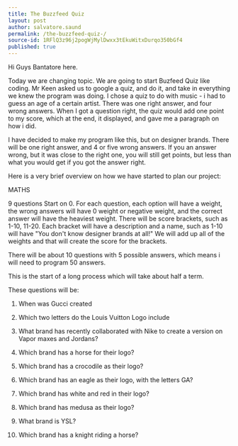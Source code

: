 ```yaml
---
title: The Buzzfeed Quiz 
layout: post
author: salvatore.saund
permalink: /the-buzzfeed-quiz-/
source-id: 1RFlQ3z96j2pogWjMylDwxx3tEkuWitxDurqo350bGf4
published: true
---
```

Hi Guys Bantatore here. 

Today we are changing topic. We are going to start Buzfeed Quiz like coding. Mr Keen asked us to google a quiz, and do it, and take in everything we knew the program was doing. I chose a quiz to do with music - i had to guess an age of a certain artist. There was one right answer, and four wrong answers. When I got a question right, the quiz would add one point to my score, which at the end, it displayed, and gave me a paragraph on how i did. 

I have decided to make my program like this, but on designer brands. There will be one right answer, and 4 or five wrong answers. If you an answer wrong, but it was close to the right one, you will still get points, but less than what you would get if you got the answer right. 

Here is a very brief overview on how we have started to plan our project:

MATHS9 questionsStart on 0.For each question, each option will have a weight, the wrong answers will have 0 weight or negative weight, and the correct answer will have the heaviest weight. There will be score brackets, such as 1-10, 11-20. Each bracket will have a description and a name, such as 1-10 will have "You don't know designer brands at all!"We will add up all of the weights and that will create the score for the brackets. 

There will be about 10 questions with 5 possible answers, which means i will need to program 50 answers. 

This is the start of a long process which will take about half a term. 

These questions will be:

1. When was Gucci created 

2. Which two letters do the Louis Vuitton Logo include

3. What brand has recently collaborated with Nike to create a version on Vapor maxes and Jordans?

4. Which brand has a horse for their logo?

5. Which brand has a crocodile as their logo? 

6. Which brand has an eagle as their logo, with the letters GA?

7. Which brand has white and red in their logo?

8. Which brand has medusa as their logo?

9. What brand is YSL?

10. Which brand has a knight riding a horse?

